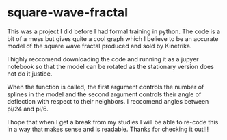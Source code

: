 # square-wave-fractal
This was a project I did before I had formal training in python. 
The code is a bit of a mess but gives quite a cool graph which
I believe to be an accurate model of the square wave fractal produced
and sold by Kinetrika. 

I highly reccomend downloading the code and running it as a jupyer 
notebook so that the model can be rotated as the stationary version 
does not do it justice.

When the function is called, the first argument controls the number of
splines in the model and the second argument controls their angle of 
deflection with respect to their neighbors. I reccomend angles between
pi/24 and pi/6.

I hope that when I get a break from my studies I will be able to re-code
this in a way that makes sense and is readable.
Thanks for checking it out!!!
